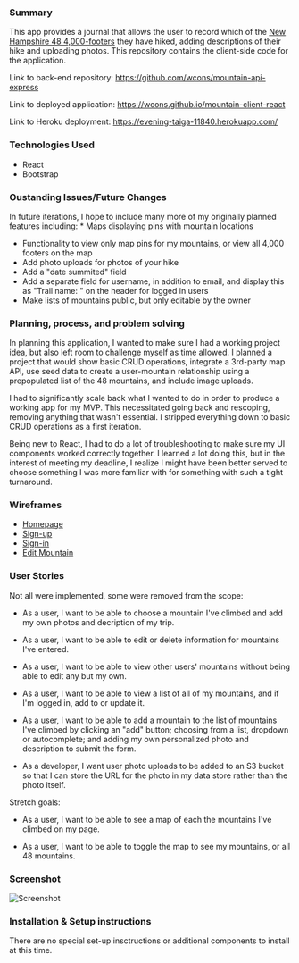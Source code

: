 ### Summary

This app provides a journal that allows the user to record which of the [New Hampshire 48 4,000-footers](http://4000footers.com/nh.shtml) they have hiked, adding descriptions of their hike and uploading photos.  This repository contains the client-side code for the application.

Link to back-end repository: <https://github.com/wcons/mountain-api-express>

Link to deployed application: <https://wcons.github.io/mountain-client-react>

Link to Heroku deployment: <https://evening-taiga-11840.herokuapp.com/>

### Technologies Used
  * React
  * Bootstrap

### Oustanding Issues/Future Changes

In future iterations, I hope to include many more of my originally planned features including:  * Maps displaying pins with mountain locations
  * Functionality to view only map pins for my mountains, or view all 4,000 footers on the map
  * Add photo uploads for photos of your hike
  * Add a "date summited" field
  * Add a separate field for username, in addition to email, and display this as "Trail name: " on the header for logged in users
  * Make lists of mountains public, but only editable by the owner

### Planning, process, and problem solving

In planning this application, I wanted to make sure I had a working project idea, but also left room to challenge myself as time allowed.  I planned a project that would show basic CRUD operations, integrate a 3rd-party map API, use seed data to create a user-mountain relationship using a prepopulated list of the 48 mountains, and include image uploads.

I had to significantly scale back what I wanted to do in order to produce a working app for my MVP.  This necessitated going back and rescoping, removing anything that wasn't essential.  I stripped everything down to basic CRUD operations as a first iteration.

Being new to React, I had to do a lot of troubleshooting to make sure my UI components worked correctly together.  I learned a lot doing this, but in the interest of meeting my deadline, I realize I might have been better served to choose something I was more familiar with for something with such a tight turnaround.

### Wireframes

* [Homepage](https://i.imgur.com/wW7e8Il.png)
* [Sign-up](https://i.imgur.com/9WrUTmQ.png)
* [Sign-in](https://i.imgur.com/hyST86y.png)
* [Edit Mountain](https://i.imgur.com/aJJLcgo.png)

### User Stories

Not all were implemented, some were removed from the scope:

  * As a user, I want to be able to choose a mountain I've climbed and add my own photos and decription of my trip.

  * As a user, I want to be able to edit or delete information for mountains I've entered.

  * As a user, I want to be able to view other users' mountains without being able to edit any but my own.

  * As a user, I want to be able to view a list of all of my mountains, and if I'm logged in, add to or update it.

  * As a user, I want to be able to add a mountain to the list of mountains I've climbed by clicking an "add" button; choosing from a list, dropdown or autocomplete; and adding my own personalized photo and description to submit the form.

  * As a developer, I want user photo uploads to be added to an S3 bucket so that I can store the URL for the photo in my data store rather than the photo itself.

Stretch goals:

  * As a user, I want to be able to see a map of each the mountains I've climbed on my page.

  * As a user, I want to be able to toggle the map to see my mountains, or all 48 mountains.

### Screenshot

![Screenshot](https://imgur.com/Hhcp9ML.jpg)

### Installation & Setup instructions
 
 There are no special set-up insctructions or additional components to install at this time.
